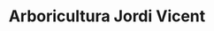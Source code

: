 ---
title: "Arboricultura Jordi Vicent"
url: /alboraia/arboricultura-jordi-vicent/
shop: Garten-Center
---